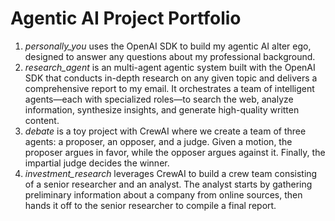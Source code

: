 # Agentic AI Project Portfolio

1. *personally_you* uses the OpenAI SDK to build my agentic AI alter ego, designed to answer any questions about my professional background.
2. *research_agent* is an multi-agent agentic system built with the OpenAI SDK that conducts in-depth research on any given topic and delivers a comprehensive report to my email. It orchestrates a team of intelligent agents—each with specialized roles—to search the web, analyze information, synthesize insights, and generate high-quality written content.
3. *debate* is a toy project with CrewAI where we create a team of three agents: a proposer, an opposer, and a judge. Given a motion, the proposer argues in favor, while the opposer argues against it. Finally, the impartial judge decides the winner.
4. *investment_research* leverages CrewAI to build a crew team consisting of a senior researcher and an analyst. The analyst starts by gathering preliminary information about a company from online sources, then hands it off to the senior researcher to compile a final report. 


